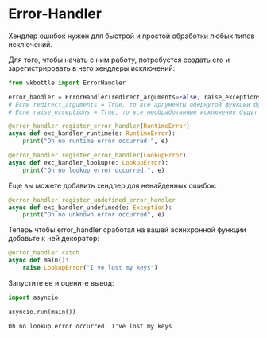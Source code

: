 # Error-Handler

Хендлер ошибок нужен для быстрой и простой обработки любых типов исключений.

Для того, чтобы начать с ним работу, потребуется создать его и зарегистрировать в него хендлеры исключений:

```python
from vkbottle import ErrorHandler

error_handler = ErrorHandler(redirect_arguments=False, raise_exceptions=False)
# Если redirect_arguments = True, то все аргументы обернутой функции будут поступать и в хендлер исключения
# Если raise_exceptions = True, то все необработанные исключения будут выброшены (игнорируется, если есть обработчик для ненайденных ошибок)

@error_handler.register_error_handler(RuntimeError)
async def exc_handler_runtime(e: RuntimeError):
    print("Oh no runtime error occurred:", e)

@error_handler.register_error_handler(LookupError)
async def exc_handler_lookup(e: LookupError):
    print("Oh no lookup error occurred:", e)
```

Еще вы можете добавить хендлер для ненайденных ошибок:

```python
@error_handler.register_undefined_error_handler
async def exc_handler_undefined(e: Exception):
    print("Oh no unknown error occurred", e)
```

Теперь чтобы error_handler сработал на вашей асинхронной функции добавьте к ней декоратор:

```python
@error_handler.catch
async def main():
    raise LookupError("I ve lost my keys")
```

Запустите ее и оцените вывод:

```python
import asyncio

asyncio.run(main())
```

```text
Oh no lookup error occurred: I've lost my keys
```
